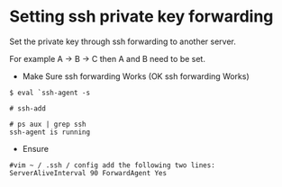 # Setting ssh private key forwarding

Set the private key through ssh forwarding to another server.

For example A -&gt; B -&gt; C then A and B need to be set.

* Make Sure ssh forwarding Works \(OK ssh forwarding Works\)

``$ eval `ssh-agent -s``

`# ssh-add`

```text
# ps aux | grep ssh
ssh-agent is running
```

* Ensure 

`#vim ~ / .ssh / config add the following two lines: ServerAliveInterval 90 ForwardAgent Yes`

